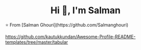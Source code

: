 <h1 align="center">Hi 👋, I'm Salman</h1>
⭐ From [Salman Ghouri](https://github.com/Salmanghouri)

https://github.com/kautukkundan/Awesome-Profile-README-templates/tree/master/tabular
